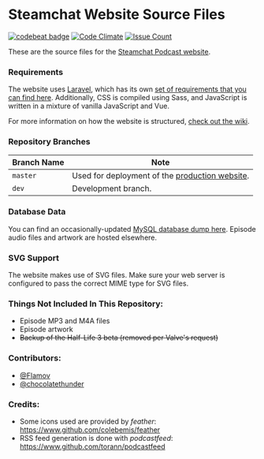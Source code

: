 # Steamchat Website Source Files

[![codebeat badge](https://codebeat.co/badges/714c3b1a-bcb9-4e10-8644-b875be03ec89)](https://codebeat.co/projects/github-com-flamov-steamchat-website-master) [![Code Climate](https://codeclimate.com/github/Flamov/steamchat-website/badges/gpa.svg)](https://codeclimate.com/github/Flamov/steamchat-website) [![Issue Count](https://codeclimate.com/github/Flamov/steamchat-website/badges/issue_count.svg)](https://codeclimate.com/github/Flamov/steamchat-website)

These are the source files for the [Steamchat Podcast website](http://www.thesteamchat.com/).

### Requirements

The website uses [Laravel](https://www.laravel.com/), which has its own [set of requirements that you can find here](https://laravel.com/docs/5.4/installation#server-requirements). Additionally, CSS is compiled using Sass, and JavaScript is written in a mixture of vanilla JavaScript and Vue.

For more information on how the website is structured, [check out the wiki](https://github.com/Flamov/steamchat-website/wiki).

### Repository Branches

| Branch Name | Note |
|---|---|
| `master` | Used for deployment of the [production website](http://www.thesteamchat.com/). |
| `dev` | Development branch. |

### Database Data

You can find an occasionally-updated [MySQL database dump here](https://gist.github.com/Flamov/d0fbca7ec66783027b14b244d086af73). Episode audio files and artwork are hosted elsewhere.

### SVG Support

The website makes use of SVG files. Make sure your web server is configured to pass the correct MIME type for SVG files.

### Things Not Included In This Repository:
* Episode MP3 and M4A files
* Episode artwork
* ~~Backup of the Half-Life 3 beta (removed per Valve's request)~~

### Contributors:
* [@Flamov](https://www.github.com/Flamov)
* [@chocolatethunder](https://www.github.com/chocolatethunder)

### Credits:
* Some icons used are provided by _feather_: https://www.github.com/colebemis/feather
* RSS feed generation is done with _podcastfeed_: https://www.github.com/torann/podcastfeed
